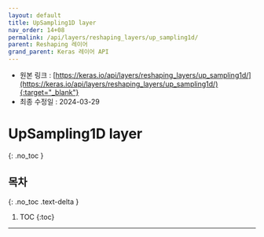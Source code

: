 ```yaml
---
layout: default
title: UpSampling1D layer
nav_order: 14+08
permalink: /api/layers/reshaping_layers/up_sampling1d/
parent: Reshaping 레이어
grand_parent: Keras 레이어 API
---
```


* 원본 링크 : [https://keras.io/api/layers/reshaping_layers/up_sampling1d/](https://keras.io/api/layers/reshaping_layers/up_sampling1d/){:target="_blank"}
* 최종 수정일 : 2024-03-29

# UpSampling1D layer
{: .no_toc }

## 목차
{: .no_toc .text-delta }

1. TOC
{:toc}

---
